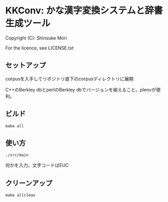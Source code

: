 # KKConv: かな漢字変換システムと辞書生成ツール

Copyright (C): Shinsuke Mori

For the licence, see LICENSE.txt

## セットアップ

corpusを入手してリポジトリ直下のcorpusディレクトリに展開

C++のBerkley dbとperlのBerkley dbでバージョンを揃えること。plenvが便利。

## ビルド
```
make all
```

## 使い方
```
./src/main
```
何かを入力。文字コードはEUC

## クリーンアップ
```
make allclean
```
